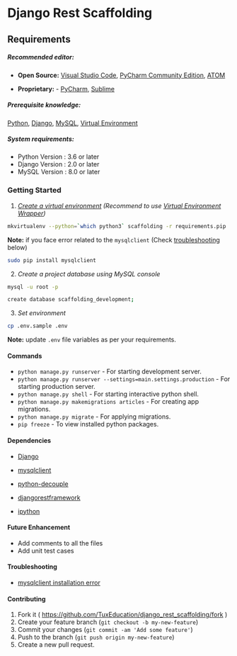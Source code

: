 # Django Rest Scaffolding

## Requirements

##### Recommended editor:

- **Open Source:** [Visual Studio Code](https://code.visualstudio.com/Download), [PyCharm Community Edition](https://www.jetbrains.com/pycharm/download/), [ATOM](https://atom.io)

- **Proprietary:** - [PyCharm](https://www.jetbrains.com/pycharm/download/), [Sublime](https://www.sublimetext.com/3)

##### Prerequisite knowledge:

[Python](https://www.python.org), [Django](https://www.djangoproject.com), [MySQL](https://www.mysql.com), [Virtual Environment](https://docs.python.org/3/library/venv.html)

##### System requirements:

- Python Version : 3.6 or later
- Django Version : 2.0 or later
- MySQL Version : 8.0 or later

### Getting Started

1. _[Create a virtual environment](https://gist.github.com/IamAdiSri/a379c36b70044725a85a1216e7ee9a46) (Recommend to use [Virtual Environment Wrapper](https://virtualenvwrapper.readthedocs.io/en/latest/))_

```sh
mkvirtualenv --python=`which python3` scaffolding -r requirements.pip
```

**Note:** if you face error related to the `mysqlclient` (Check [troubleshooting](#troubleshooting) below)

```sh
sudo pip install mysqlclient
```

2. _Create a project database using MySQL console_

```sh
mysql -u root -p
```

```sh
create database scaffolding_development;
```

3. _Set environment_

```sh
cp .env.sample .env
```

**Note:** update `.env` file variables as per your requirements.

#### Commands

- `python manage.py runserver` - For starting development server.
- `python manage.py runserver --settings=main.settings.production` - For starting production server.
- `python manage.py shell` - For starting interactive python shell.
- `python manage.py makemigrations articles` - For creating app migrations.
- `python manage.py migrate` - For applying migrations.
- `pip freeze` - To view installed python packages.

#### Dependencies

- [Django](https://pypi.org/project/Django/)

- [mysqlclient](https://pypi.org/project/mysqlclient/)

- [python-decouple](https://pypi.org/project/python-decouple/)

- [djangorestframework](https://www.django-rest-framework.org)

- [ipython](https://pypi.org/project/ipython/)

#### Future Enhancement

- Add comments to all the files
- Add unit test cases

#### Troubleshooting

- [mysqlclient installation error](https://medium.com/@shandou/pipenv-install-mysqlclient-on-macosx-7c253b0112f2)

#### Contributing

1. Fork it ( https://github.com/TuxEducation/django_rest_scaffolding/fork )
2. Create your feature branch (`git checkout -b my-new-feature`)
3. Commit your changes (`git commit -am 'Add some feature'`)
4. Push to the branch (`git push origin my-new-feature`)
5. Create a new pull request.
